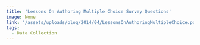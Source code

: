 ```yaml
---
title: 'Lessons On Authoring Multiple Choice Survey Questions'
image: None
link: "/assets/uploads/blog/2014/04/LessonsOnAuthoringMultipleChoice.pdf"
tags:
  - Data Collection
---
```

